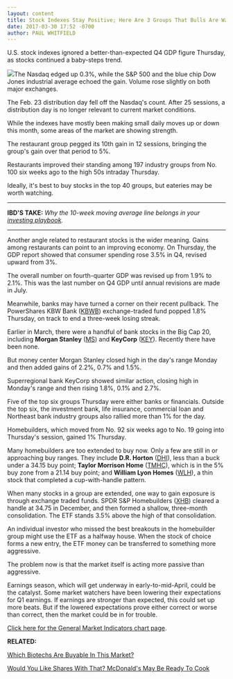 ```yaml
---
layout: content
title: Stock Indexes Stay Positive; Here Are 3 Groups That Bulls Are Watching
date: 2017-03-30 17:52 -0700
author: PAUL WHITFIELD
---
```









U.S. stock indexes ignored a better-than-expected Q4 GDP figure Thursday, as stocks continued a baby-steps trend.


![](https://www.investors.com/wp-content/uploads/2017/03/MP033017.png)The Nasdaq edged up 0.3%, while the S&P 500 and the blue chip Dow Jones industrial average echoed the gain. Volume rose slightly on both major exchanges.


The Feb. 23 distribution day fell off the Nasdaq's count. After 25 sessions, a distribution day is no longer relevant to current market conditions.


While the indexes have mostly been making small daily moves up or down this month, some areas of the market are showing strength.


The restaurant group pegged its 10th gain in 12 sessions, bringing the group's gain over that period to 5%.


Restaurants improved their standing among 197 industry groups from No. 100 six weeks ago to the high 50s intraday Thursday.


Ideally, it's best to buy stocks in the top 40 groups, but eateries may be worth watching.




---


**IBD'S TAKE:** *Why the 10-week moving average line belongs in your [investing playbook](https://www.investors.com/how-to-invest/investors-corner/why-you-should-add-the-10-week-pullback-to-your-playbook/).*




---


Another angle related to restaurant stocks is the wider meaning. Gains among restaurants can point to an improving economy. On Thursday, the GDP report showed that consumer spending rose 3.5% in Q4, revised upward from 3%.


The overall number on fourth-quarter GDP was revised up from 1.9% to 2.1%. This was the last number on Q4 GDP until annual revisions are made in July.


Meanwhile, banks may have turned a corner on their recent pullback. The PowerShares KBW Bank ([KBWB](https://research.investors.com/quote.aspx?symbol=KBWB)) exchange-traded fund popped 1.8% Thursday, on track to end a three-week losing streak.


Earlier in March, there were a handful of bank stocks in the Big Cap 20, including **Morgan Stanley** ([MS](https://research.investors.com/quote.aspx?symbol=MS)) and **KeyCorp** ([KEY](https://research.investors.com/quote.aspx?symbol=KEY)). Recently there have been none.


But money center Morgan Stanley closed high in the day's range Monday and then added gains of 2.2%, 0.7% and 1.5%.


Superregional bank KeyCorp showed similar action, closing high in Monday's range and then rising 1.8%, 0.1% and 2.7%.


Five of the top six groups Thursday were either banks or financials. Outside the top six, the investment bank, life insurance, commercial loan and Northeast bank industry groups also rallied more than 1% for the day.


Homebuilders, which moved from No. 92 six weeks ago to No. 19 going into Thursday's session, gained 1% Thursday.


Many homebuilders are too extended to buy now. Only a few are still in or approaching buy ranges. They include **D.R. Horton** ([DHI](https://research.investors.com/quote.aspx?symbol=DHI)), less than a buck under a 34.15 buy point; **Taylor Morrison Home** ([TMHC](https://research.investors.com/quote.aspx?symbol=TMHC)), which is in the 5% buy zone from a 21.14 buy point; and **William Lyon Homes** ([WLH](https://research.investors.com/quote.aspx?symbol=WLH)), a thin stock that completed a cup-with-handle pattern.


When many stocks in a group are extended, one way to gain exposure is through exchange traded funds. SPDR S&P Homebuilders ([XHB](https://research.investors.com/quote.aspx?symbol=XHB)) cleared a handle at 34.75 in December, and then formed a shallow, three-month consolidation. The ETF stands 3.5% above the high of that consolidation.


An individual investor who missed the best breakouts in the homebuilder group might use the ETF as a halfway house. When the stock of choice forms a new entry, the ETF money can be transferred to something more aggressive.


The problem now is that the market itself is acting more passive than aggressive.


Earnings season, which will get underway in early-to-mid-April, could be the catalyst. Some market watchers have been lowering their expectations for Q1 earnings. If earnings are stronger than expected, this could set up more beats. But if the lowered expectations prove either correct or worse than correct, then the market could be in for trouble.


[Click here for the General Market Indicators chart page](https://www.investors.com/wp-content/uploads/2017/03/IBD3003153152GMI.pdf).


**RELATED:**


[Which Biotechs Are Buyable In This Market?](https://www.investors.com/news/technology/which-biotechs-are-buyable-as-sector-recovers-in-2017/)


[Would You Like Shares With That? McDonald's May Be Ready To Cook](https://www.investors.com/news/mcdonalds-to-offer-fresh-quarter-pounders-next-year/)




